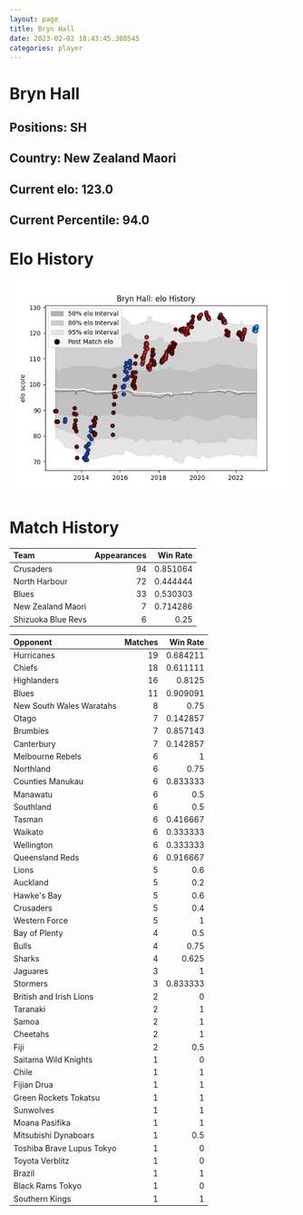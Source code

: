 ```yaml
---  
layout: page  
title: Bryn Hall  
date: 2023-02-02 18:43:45.308545  
categories: player  
---
```

# Bryn Hall

## Positions: SH

## Country: New Zealand Maori

## Current elo: 123.0

## Current Percentile: 94.0

# Elo History


![elo history](history_BrynHall.png)
# Match History


| Team               |   Appearances |   Win Rate |
|:-------------------|--------------:|-----------:|
| Crusaders          |            94 |   0.851064 |
| North Harbour      |            72 |   0.444444 |
| Blues              |            33 |   0.530303 |
| New Zealand Maori  |             7 |   0.714286 |
| Shizuoka Blue Revs |             6 |   0.25     |

| Opponent                  |   Matches |   Win Rate |
|:--------------------------|----------:|-----------:|
| Hurricanes                |        19 |   0.684211 |
| Chiefs                    |        18 |   0.611111 |
| Highlanders               |        16 |   0.8125   |
| Blues                     |        11 |   0.909091 |
| New South Wales Waratahs  |         8 |   0.75     |
| Otago                     |         7 |   0.142857 |
| Brumbies                  |         7 |   0.857143 |
| Canterbury                |         7 |   0.142857 |
| Melbourne Rebels          |         6 |   1        |
| Northland                 |         6 |   0.75     |
| Counties Manukau          |         6 |   0.833333 |
| Manawatu                  |         6 |   0.5      |
| Southland                 |         6 |   0.5      |
| Tasman                    |         6 |   0.416667 |
| Waikato                   |         6 |   0.333333 |
| Wellington                |         6 |   0.333333 |
| Queensland Reds           |         6 |   0.916667 |
| Lions                     |         5 |   0.6      |
| Auckland                  |         5 |   0.2      |
| Hawke's Bay               |         5 |   0.6      |
| Crusaders                 |         5 |   0.4      |
| Western Force             |         5 |   1        |
| Bay of Plenty             |         4 |   0.5      |
| Bulls                     |         4 |   0.75     |
| Sharks                    |         4 |   0.625    |
| Jaguares                  |         3 |   1        |
| Stormers                  |         3 |   0.833333 |
| British and Irish Lions   |         2 |   0        |
| Taranaki                  |         2 |   1        |
| Samoa                     |         2 |   1        |
| Cheetahs                  |         2 |   1        |
| Fiji                      |         2 |   0.5      |
| Saitama Wild Knights      |         1 |   0        |
| Chile                     |         1 |   1        |
| Fijian Drua               |         1 |   1        |
| Green Rockets Tokatsu     |         1 |   1        |
| Sunwolves                 |         1 |   1        |
| Moana Pasifika            |         1 |   1        |
| Mitsubishi Dynaboars      |         1 |   0.5      |
| Toshiba Brave Lupus Tokyo |         1 |   0        |
| Toyota Verblitz           |         1 |   0        |
| Brazil                    |         1 |   1        |
| Black Rams Tokyo          |         1 |   0        |
| Southern Kings            |         1 |   1        |